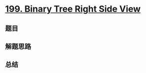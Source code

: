 # [199. Binary Tree Right Side View](https://leetcode.com/problems/binary-tree-right-side-view/)

## 题目


## 解题思路


## 总结


